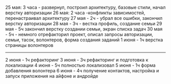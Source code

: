 25 мая: 3 часа - развернул, построил архитектуру, базовые стили, начал верстку авторизации
26 мая: 2 часа -конфликты зависимостей, перенастраивал архитектуру
27 мая - 2ч - убрал все ошибки, закончил верстку авторизации
28 мая - 3ч - вестка профиль, создание семьи
29 мая - 5ч закончил верстку создании семьи, экран списка задач
30 мая - 5ч - немного отрефакторил проект, описал запросы авторизации, семьи, тасок, волонтеров, форма создания заданий
1 июня - 1ч верстка страницы волонтеров

---

2 июня - 1ч рефакторинг
3 июня - 3ч рефакторинг и подготовка к локализации
4 июня - 5ч полностью локализовал
5 июня - 1ч форма добавления волонтера
6 июня - 4ч получение контактов, настройка и запуск приложения на айфоне и андройде
